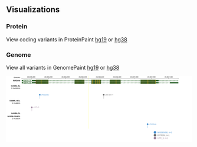 ## Visualizations
### Protein
View coding variants in ProteinPaint [hg19](https://morinlab.github.io/LLMPP/GAMBL/GGTLA4_protein.html)  or [hg38](https://morinlab.github.io/LLMPP/GAMBL/GGTLA4_protein_hg38.html)

### Genome
View all variants in GenomePaint [hg19](https://morinlab.github.io/LLMPP/GAMBL/GGTLA4.html)  or [hg38](https://morinlab.github.io/LLMPP/GAMBL/GGTLA4_hg38.html)

![](images/proteinpaint/GGTLA4.svg)

<!-- ORIGIN: loveGeneticLandscapeMutations2012 -->
<!-- BL: loveGeneticLandscapeMutations2012 -->



